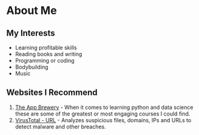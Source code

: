 # About Me
## My Interests
* Learning profitable skills
* Reading books and writing
* Programming or coding
* Bodybuilding
* Music
## Websites I Recommend
1. [The App Brewery](https://appbrewery.com/) - When it comes to learning python and data science these are some of the greatest or most engaging courses I could find.
2. [VirusTotal - URL](https://www.virustotal.com/gui/home/url) - Analyzes suspicious files, domains, IPs and URLs to detect malware and other breaches.